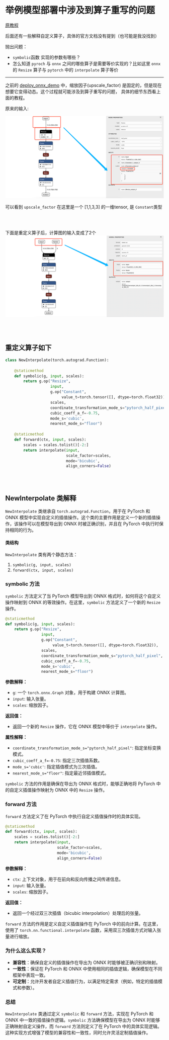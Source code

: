 # 举例模型部署中涉及到算子重写的问题

[原教程](https://mmdeploy.readthedocs.io/zh-cn/latest/tutorial/02_challenges.html)

后面还有一些解释自定义算子，具体的官方文档没有提到（也可能是我没找到）

抛出问题：
- `symbolic`函数 实现的参数有哪些？
- 怎么知道 `pyroch` 与 `onnx` 之间的哪些算子是需要等价实现的？比如这里 `onnx` 的 `Resize` 算子与 `pytorch` 中的 `interpolate` 算子等价 

---

之前的 [deploy_onnx_demo]() 中，缩放因子(upscale_factor) 是固定的，但是现在想要它变得动态。这个过程就可能涉及到算子重写的问题，
具体的细节东西看上面的教程。

原来的输入:

![text](img_2.png)

可以看到 `upscale_factor` 在这里是一个 [1,1,3,3] 的一维tensor, 是 `Constant`类型


<br>
<br>


下面是重定义算子后，计算图的输入变成了2个
![text](img_1.png)

<br>
<br>

## 重定义算子如下

```python
class NewInterpolate(torch.autograd.Function):

    @staticmethod
    def symbolic(g, input, scales):
        return g.op("Resize",
                    input,
                    g.op("Constant",
                         value_t=torch.tensor([], dtype=torch.float32)),
                    scales,
                    coordinate_transformation_mode_s="pytorch_half_pixel",
                    cubic_coeff_a_f=-0.75,
                    mode_s='cubic',
                    nearest_mode_s="floor")

    @staticmethod
    def forward(ctx, input, scales):
        scales = scales.tolist()[-2:]
        return interpolate(input,
                           scale_factor=scales,
                           mode='bicubic',
                           align_corners=False)
```

<br>
<br>

## NewInterpolate 类解释

`NewInterpolate` 类继承自 `torch.autograd.Function`，用于在 PyTorch 和 ONNX 模型中实现自定义的插值操作。这个类的主要作用是定义一个新的插值操作，该操作可以在模型导出到 ONNX 时被正确识别，并且在 PyTorch 中执行时保持相同的行为。

#### 类结构

`NewInterpolate` 类有两个静态方法：

1. `symbolic(g, input, scales)`
2. `forward(ctx, input, scales)`

### symbolic 方法

`symbolic` 方法定义了当 PyTorch 模型导出到 ONNX 格式时，如何将这个自定义操作映射到 ONNX 的等效操作。在这里，`symbolic` 方法定义了一个新的 `Resize` 操作。

```python
@staticmethod
def symbolic(g, input, scales):
    return g.op("Resize",
                input,
                g.op("Constant",
                     value_t=torch.tensor([], dtype=torch.float32)),
                scales,
                coordinate_transformation_mode_s="pytorch_half_pixel",
                cubic_coeff_a_f=-0.75,
                mode_s='cubic',
                nearest_mode_s="floor")
```

**参数解释：**

- `g`: 一个 `torch.onnx.Graph` 对象，用于构建 ONNX 计算图。
- `input`: 输入张量。
- `scales`: 缩放因子。

**返回值：**

- 返回一个新的 `Resize` 操作，它在 ONNX 模型中等价于 `interpolate` 操作。

**属性解释：**

- `coordinate_transformation_mode_s="pytorch_half_pixel"`: 指定坐标变换模式。
- `cubic_coeff_a_f=-0.75`: 指定三次插值系数。
- `mode_s='cubic'`: 指定插值模式为三次插值。
- `nearest_mode_s="floor"`: 指定最近邻插值模式。

`symbolic` 方法的作用是确保在导出为 ONNX 格式时，能够正确地将 PyTorch 中的自定义插值操作映射为 ONNX 中的 `Resize` 操作。

### forward 方法

`forward` 方法定义了在 PyTorch 中执行自定义插值操作时的具体实现。

```python
@staticmethod
def forward(ctx, input, scales):
    scales = scales.tolist()[-2:]
    return interpolate(input,
                       scale_factor=scales,
                       mode='bicubic',
                       align_corners=False)
```

**参数解释：**

- `ctx`: 上下文对象，用于在前向和反向传播之间传递信息。
- `input`: 输入张量。
- `scales`: 缩放因子。

**返回值：**

- 返回一个经过双三次插值（bicubic interpolation）处理后的张量。

`forward` 方法的作用是定义自定义插值操作在 PyTorch 中的前向计算。在这里，使用了 `torch.nn.functional.interpolate` 函数，采用双三次插值方式对输入张量进行缩放。

### 为什么这么实现？

- **兼容性**：确保自定义的插值操作在导出为 ONNX 时能够被正确识别和映射。
- **一致性**：保证在 PyTorch 和 ONNX 中使用相同的插值逻辑，确保模型在不同框架中表现一致。
- **可定制**：允许开发者自定义插值行为，以满足特定需求（例如，特定的插值模式和参数）。

### 总结

`NewInterpolate` 类通过定义 `symbolic` 和 `forward` 方法，实现在 PyTorch 和 ONNX 中一致的插值操作逻辑。`symbolic` 方法确保模型在导出为 ONNX 时能够正确映射自定义操作，而 `forward` 方法则定义了在 PyTorch 中的具体实现逻辑。这种实现方式增强了模型的兼容性和一致性，同时允许灵活定制插值操作。